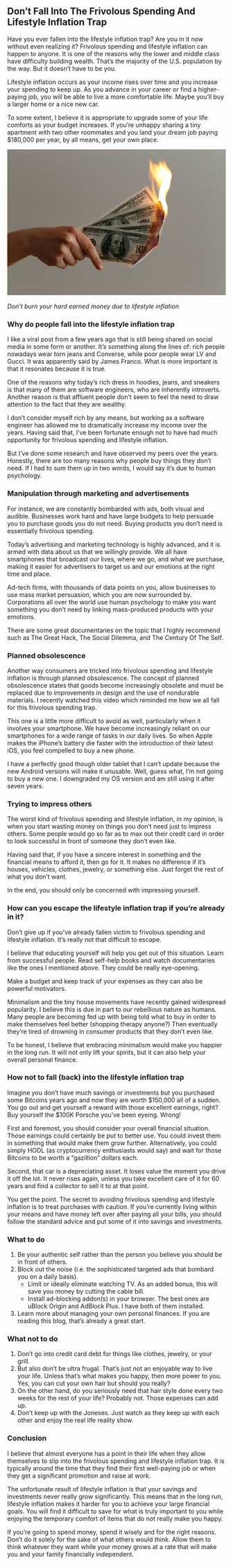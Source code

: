 ## Don’t Fall Into The Frivolous Spending And Lifestyle Inflation Trap

Have you ever fallen into the lifestyle inflation trap? Are you in it now without even realizing it? Frivolous spending and lifestyle inflation can happen to anyone. It is one of the reasons why the lower and middle class have difficulty building wealth. That’s the majority of the U.S. population by the way. But it doesn’t have to be you.

Lifestyle inflation occurs as your income rises over time and you increase your spending to keep up. As you advance in your career or find a higher-paying job, you will be able to live a more comfortable life. Maybe you’ll buy a larger home or a nice new car.

To some extent, I believe it is appropriate to upgrade some of your life comforts as your budget increases. If you’re unhappy sharing a tiny apartment with two other roommates and you land your dream job paying $180,000 per year, by all means, get your own place.

![With lifestyle inflation you may as well be burning money](/images/lifestyle-inflation.jpg)

*Don’t burn your hard earned money due to lifestyle inflation*

### Why do people fall into the lifestyle inflation trap

I like a viral post from a few years ago that is still being shared on social media in some form or another. It’s something along the lines of: rich people nowadays wear torn jeans and Converse, while poor people wear LV and Gucci. It was apparently said by James Franco. What is more important is that it resonates because it is true.

One of the reasons why today’s rich dress in hoodies, jeans, and sneakers is that many of them are software engineers, who are inherently introverts. Another reason is that affluent people don’t seem to feel the need to draw attention to the fact that they are wealthy.

I don’t consider myself rich by any means, but working as a software engineer has allowed me to dramatically increase my income over the years. Having said that, I’ve been fortunate enough not to have had much opportunity for frivolous spending and lifestyle inflation.

But I’ve done some research and have observed my peers over the years. Honestly, there are too many reasons why people buy things they don’t need. If I had to sum them up in two words, I would say it’s due to human psychology.

### Manipulation through marketing and advertisements

For instance, we are constantly bombarded with ads, both visual and audible. Businesses work hard and have large budgets to help persuade you to purchase goods you do not need. Buying products you don’t need is essentially frivolous spending.

Today’s advertising and marketing technology is highly advanced, and it is armed with data about us that we willingly provide. We all have smartphones that broadcast our lives, where we go, and what we purchase, making it easier for advertisers to target us and our emotions at the right time and place.

Ad-tech firms, with thousands of data points on you, allow businesses to use mass market persuasion, which you are now surrounded by. Corporations all over the world use human psychology to make you want something you don’t need by linking mass-produced products with your emotions.

There are some great documentaries on the topic that I highly recommend such as The Great Hack, The Social Dilemma, and The Century Of The Self.

### Planned obsolescence

Another way consumers are tricked into frivolous spending and lifestyle inflation is through planned obsolescence. The concept of planned obsolescence states that goods become increasingly obsolete and must be replaced due to improvements in design and the use of nondurable materials. I recently watched this video which reminded me how we all fall for this frivolous spending trap.

This one is a little more difficult to avoid as well, particularly when it involves your smartphone. We have become increasingly reliant on our smartphones for a wide range of tasks in our daily lives. So when Apple makes the iPhone’s battery die faster with the introduction of their latest iOS, you feel compelled to buy a new phone.

I have a perfectly good though older tablet that I can’t update because the new Android versions will make it unusable. Well, guess what, I’m not going to buy a new one. I downgraded my OS version and am still using it after seven years.

### Trying to impress others

The worst kind of frivolous spending and lifestyle inflation, in my opinion, is when you start wasting money on things you don’t need just to impress others. Some people would go so far as to max out their credit card in order to look successful in front of someone they don’t even like.

Having said that, if you have a sincere interest in something and the financial means to afford it, then go for it. It makes no difference if it’s houses, vehicles, clothes, jewelry, or something else. Just forget the rest of what you don’t want.

In the end, you should only be concerned with impressing yourself.

### How can you escape the lifestyle inflation trap if you’re already in it?

Don’t give up if you’ve already fallen victim to frivolous spending and lifestyle inflation. It’s really not that difficult to escape.

I believe that educating yourself will help you get out of this situation. Learn from successful people. Read self-help books and watch documentaries like the ones I mentioned above. They could be really eye-opening.

Make a budget and keep track of your expenses as they can also be powerful motivators.

Minimalism and the tiny house movements have recently gained widespread popularity. I believe this is due in part to our rebellious nature as humans. Many people are becoming fed up with being told what to buy in order to make themselves feel better (shopping therapy anyone?) Then eventually they’re tired of drowning in consumer products that they don’t even like.

To be honest, I believe that embracing minimalism would make you happier in the long run. It will not only lift your spirits, but it can also help your overall personal finance.

### How not to fall (back) into the lifestyle inflation trap

Imagine you don’t have much savings or investments but you purchased some Bitcoins years ago and now they are worth $150,000 all of a sudden. You go out and get yourself a reward with those excellent earnings, right? Buy yourself the $100K Porsche you’ve been eyeing. Wrong!

First and foremost, you should consider your overall financial situation. Those earnings could certainly be put to better use. You could invest them in something that would make them grow further. Alternatively, you could simply HODL (as cryptocurrency enthusiasts would say) and wait for those Bitcoins to be worth a “gazillion” dollars each.

Second, that car is a depreciating asset. It loses value the moment you drive it off the lot. It never rises again, unless you take excellent care of it for 60 years and find a collector to sell it to at that point.

You get the point. The secret to avoiding frivolous spending and lifestyle inflation is to treat purchases with caution. If you’re currently living within your means and have money left over after paying all your bills, you should follow the standard advice and put some of it into savings and investments.

### What to do

1. Be your authentic self rather than the person you believe you should be in front of others.
2. Block out the noise (i.e. the sophisticated targeted ads that bombard you on a daily basis).
    * Limit or ideally eliminate watching TV. As an added bonus, this will save you money by cutting the cable bill.
    * Install ad-blocking addon(s) in your browser. The best ones are uBlock Origin and AdBlock Plus. I have both of them installed.
3. Learn more about managing your own personal finances. If you are reading this blog, that’s already a great start.

### What not to do

1. Don’t go into credit card debt for things like clothes, jewelry, or your grill.
2. But also don’t be ultra frugal. That’s just not an enjoyable way to live your life. Unless that’s what makes you happy, then more power to you. Yes, you can cut your own hair but should you really?
3. On the other hand, do you seriously need that hair style done every two weeks for the rest of your life? Probably not. Those expenses can add up.
4. Don’t keep up with the Joneses. Just watch as they keep up with each other and enjoy the real life reality show.

### Conclusion

I believe that almost everyone has a point in their life when they allow themselves to slip into the frivolous spending and lifestyle inflation trap. It is typically around the time that they find their first well-paying job or when they get a significant promotion and raise at work.

The unfortunate result of lifestyle inflation is that your savings and investments never really grow significantly. This means that in the long run, lifestyle inflation makes it harder for you to achieve your large financial goals. You will find it difficult to save for what is truly important to you while enjoying the temporary comfort of items that do not really make you happy.

If you’re going to spend money, spend it wisely and for the right reasons. Don’t do it solely for the sake of what others would think. Allow them to think whatever they want while your money grows at a rate that will make you and your family financially independent.
